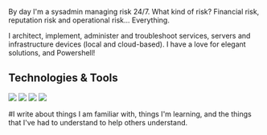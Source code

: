 
By day I'm a sysadmin managing risk 24/7. What kind of risk? Financial risk, reputation risk and operational risk... Everything.

I architect, implement, administer and troubleshoot services, servers and infrastructure devices (local and cloud-based). I have a love for elegant solutions, and Powershell!

## Technologies & Tools ##  
![](https://img.shields.io/static/v1?color=steelblue&style=flat&logo=windows&label=OS&message=Windows%20Server) ![](https://img.shields.io/static/v1?color=steelblue&style=flat&logo=powershell&label=Script&message=Powershell&logocolor=white) ![](https://img.shields.io/static/v1?color=steelblue&style=flat&logo=windowsterminal&label=Terminal&message=Windows%20Terminal) ![](https://img.shields.io/static/v1?color=steelblue&style=flat&logo=visual%20studio%20code&label=Code&message=VS%20Code)

#I write about things I am familiar with, things I'm learning, and the things that I've had to understand to help others understand.
